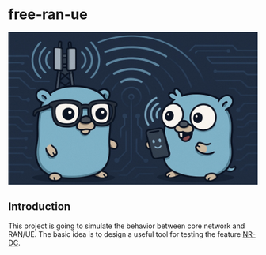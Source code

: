 # free-ran-ue

![free-ran-ue](/doc/image/free-ran-ue.jpg)

## Introduction

This project is going to simulate the behavior between core network and RAN/UE. The basic idea is to design a useful tool for testing the feature [NR-DC](https://free5gc.org/blog/20250219/20250219/).
